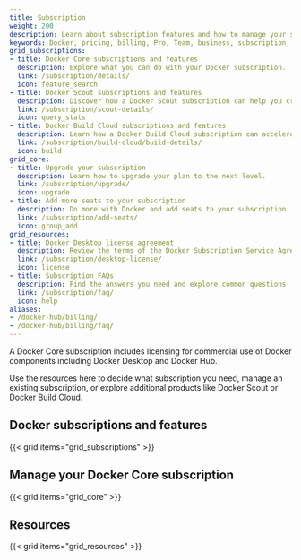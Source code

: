 ```yaml
---
title: Subscription
weight: 200
description: Learn about subscription features and how to manage your subscription
keywords: Docker, pricing, billing, Pro, Team, business, subscription, tier, plan
grid_subscriptions:
- title: Docker Core subscriptions and features
  description: Explore what you can do with your Docker subscription.
  link: /subscription/details/
  icon: feature_search
- title: Docker Scout subscriptions and features
  description: Discover how a Docker Scout subscription can help you create a more secure supply chain.
  link: /subscription/scout-details/
  icon: query_stats
- title: Docker Build Cloud subscriptions and features
  description: Learn how a Docker Build Cloud subscription can accelerate your builds.
  link: /subscription/build-cloud/build-details/
  icon: build
grid_core:
- title: Upgrade your subscription
  description: Learn how to upgrade your plan to the next level.
  link: /subscription/upgrade/
  icon: upgrade
- title: Add more seats to your subscription
  description: Do more with Docker and add seats to your subscription.
  link: /subscription/add-seats/
  icon: group_add
grid_resources:
- title: Docker Desktop license agreement
  description: Review the terms of the Docker Subscription Service Agreement.
  link: /subscription/desktop-license/
  icon: license
- title: Subscription FAQs
  description: Find the answers you need and explore common questions.
  link: /subscription/faq/
  icon: help
aliases:
- /docker-hub/billing/
- /docker-hub/billing/faq/
---
```


A Docker Core subscription includes licensing for commercial use of Docker components including Docker Desktop and Docker Hub.

Use the resources here to decide what subscription you need, manage an existing subscription, or explore additional products like Docker Scout or Docker Build Cloud.

## Docker subscriptions and features

{{< grid items="grid_subscriptions" >}}

## Manage your Docker Core subscription

{{< grid items="grid_core" >}}

## Resources

{{< grid items="grid_resources" >}}
